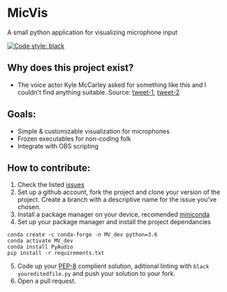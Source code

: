 # MicVis
A small python application for visualizing microphone input

[![Code style: black](https://img.shields.io/badge/code%20style-black-000000.svg)](https://github.com/psf/black)




## Why does this project exist?
  - The voice actor Kyle McCarley asked for something like this and I couldn't find anything suitable.
  Source: [tweet-1](https://twitter.com/KyleMcCarley/status/1452832666357698561?s=20), [tweet-2](https://twitter.com/KyleMcCarley/status/1452834856639950848?s=20)
  
  
## Goals:
  - Simple & customizable visualization for microphones
  - Frozen executables for non-coding folk
  - Integrate with OBS scripting
  
## How to contribute:

  1) Check the listed [issues](https://github.com/shazelquist/MicVis/issues)
  2) Set up a github account, fork the project and clone your version of the project. Create a branch with a descriptive name for the issue you've chosen.
  3) Install a package manager on your device, recomended [miniconda](https://docs.conda.io/en/latest/miniconda.html)
  4) Set up your package manager and install the project dependancies

    conda create -c conda-forge -n MV_dev python=3.6
    conda activate MV_dev
    conda install PyAudio
    pip install -r requirements.txt

  5) Code up your [PEP-8](https://www.python.org/dev/peps/pep-0008/) complient solution, aditional linting with `black youreditedfile.py` and push your solution to your fork.
  6) Open a pull request.
